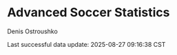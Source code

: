 # Advanced Soccer Statistics
Denis Ostroushko

<!-- gfm -->

Last successful data update: 2025-08-27 09:16:38 CST
